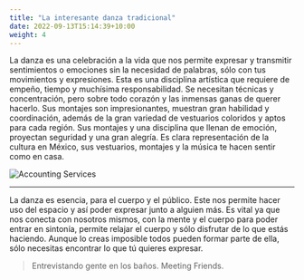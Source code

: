 ```yaml
---
title: "La interesante danza tradicional"
date: 2022-09-13T15:14:39+10:00
weight: 4
---
```

La danza es una celebración a la vida que nos permite expresar y transmitir sentimientos o emociones sin la necesidad de palabras, sólo con tus movimientos y expresiones. Esta es una disciplina artística que requiere de empeño, tiempo y muchísima responsabilidad. Se necesitan técnicas y concentración, pero sobre todo corazón y las inmensas ganas de querer hacerlo. Sus montajes son impresionantes, muestran gran habilidad y coordinación, además de la gran variedad de vestuarios coloridos y aptos para cada región. Sus montajes y una disciplina que llenan de emoción, proyectan seguridad y una gran alegría. Es clara representación de la cultura en México, sus vestuarios, montajes y la música te hacen sentir como en casa.

![Accounting Services](/images/austin-distel-nGc5RT2HmF0-unsplash.jpg)

---

La danza es esencia, para el cuerpo y el público. Este nos permite hacer uso del espacio y así poder expresar junto a alguien más. Es vital ya que nos conecta con nosotros mismos, con la mente y el cuerpo para poder entrar en sintonía, permite relajar el cuerpo y sólo disfrutar de lo que estás haciendo. Aunque lo creas imposible todos pueden formar parte de ella, sólo necesitas encontrar lo que tú quieres expresar.                       

> Entrevistando gente en los baños.
> Meeting Friends.


